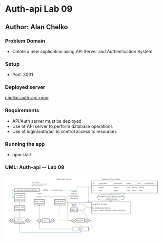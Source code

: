 # Auth-api Lab 09

## Author: Alan Chelko

### Problem Domain

* Create a new application using API Server and Authentication System

### Setup

* Port: 3001

### Deployed server

[chelko-auth-api-prod](https://chelko-auth-api-prod.herokuapp.com/)

### Requirements

* API/Auth server must be deployed
* Use of API server to perform database operations
* Use of login/auth/acl to control access to  resources

### Running the app

* npm start

### UML: Auth-api -- Lab 08

![UML lab08](src/assets/auth-api.png)
